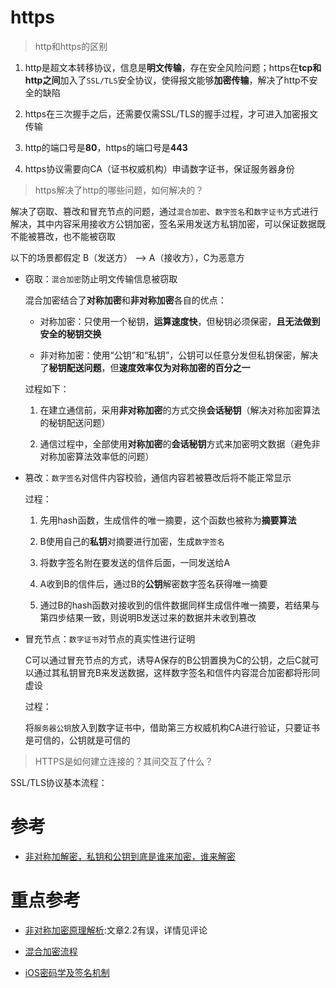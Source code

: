 # https

> http和https的区别

1. http是超文本转移协议，信息是**明文传输**，存在安全风险问题；https在**tcp和http之间**加入了`SSL/TLS`安全协议，使得报文能够**加密传输**，解决了http不安全的缺陷

2. https在三次握手之后，还需要仅需SSL/TLS的握手过程，才可进入加密报文传输

3. http的端口号是**80**，https的端口号是**443**

4. https协议需要向CA（证书权威机构）申请数字证书，保证服务器身份

> https解决了http的哪些问题，如何解决的？

解决了窃取、篡改和冒充节点的问题，通过`混合加密`、`数字签名`和`数字证书`方式进行解决，其中内容采用接收方公钥加密，签名采用发送方私钥加密，可以保证数据既不能被篡改，也不能被窃取

以下的场景都假定 B（发送方） --> A（接收方），C为恶意方

- 窃取：`混合加密`防止明文传输信息被窃取

    混合加密结合了**对称加密**和**非对称加密**各自的优点：

    - 对称加密：只使用一个秘钥，**运算速度快**，但秘钥必须保密，**且无法做到安全的秘钥交换**

    - 非对称加密：使用“公钥”和“私钥”，公钥可以任意分发但私钥保密，解决了**秘钥配送问题**，但**速度效率仅为对称加密的百分之一**

    过程如下：

    1. 在建立通信前，采用**非对称加密**的方式交换**会话秘钥**（解决对称加密算法的秘钥配送问题）

    2. 通信过程中，全部使用**对称加密**的**会话秘钥**方式来加密明文数据（避免非对称加密算法效率低的问题）

- 篡改：`数字签名`对信件内容校验，通信内容若被篡改后将不能正常显示

    过程：

    1. 先用hash函数，生成信件的唯一摘要，这个函数也被称为**摘要算法**

    2. B使用自己的**私钥**对摘要进行加密，生成`数字签名`

    3. 将数字签名附在要发送的信件后面，一同发送给A

    4. A收到B的信件后，通过B的**公钥**解密数字签名获得唯一摘要

    5. 通过B的hash函数对接收到的信件数据同样生成信件唯一摘要，若结果与第四步结果一致，则说明B发送过来的数据并未收到篡改

- 冒充节点：`数字证书`对节点的真实性进行证明

    C可以通过冒充节点的方式，诱导A保存的B公钥置换为C的公钥，之后C就可以通过其私钥冒充B来发送数据，这样数字签名和信件内容混合加密都将形同虚设

    过程：

    将`服务器公钥`放入到数字证书中，借助第三方权威机构CA进行验证，只要证书是可信的，公钥就是可信的

> HTTPS是如何建立连接的？其间交互了什么？

SSL/TLS协议基本流程：



# 参考
- [非对称加解密，私钥和公钥到底是谁来加密，谁来解密](https://blog.csdn.net/qq_23167527/article/details/80614454)

# 重点参考
- [非对称加密原理解析](https://blog.csdn.net/wzzvictory/article/details/9015155):文章2.2有误，详情见评论

- [混合加密流程](https://zhuanlan.zhihu.com/p/157502520)
- [iOS密码学及签名机制](https://www.jianshu.com/p/04205346e0e0)

